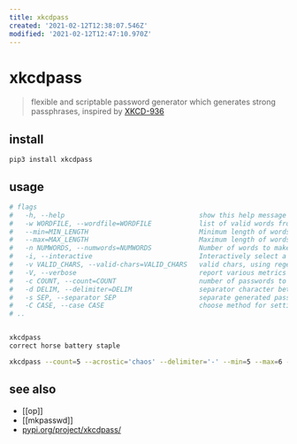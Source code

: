 ```yaml
---
title: xkcdpass
created: '2021-02-12T12:38:07.546Z'
modified: '2021-02-12T12:47:10.970Z'
---
```


# xkcdpass

> flexible and scriptable password generator which generates strong passphrases, inspired by [XKCD-936](http://xkcd.com/936/)

## install
`pip3 install xkcdpass`

## usage
```sh
# flags
#   -h, --help                                  show this help message and exit
#   -w WORDFILE, --wordfile=WORDFILE            list of valid words from which to generate passphrases
#   --min=MIN_LENGTH                            Minimum length of words to make password
#   --max=MAX_LENGTH                            Maximum length of words to make password
#   -n NUMWORDS, --numwords=NUMWORDS            Number of words to make password
#   -i, --interactive                           Interactively select a password
#   -v VALID_CHARS, --valid-chars=VALID_CHARS   valid chars, using regexp style (e.g. '[a-z]')
#   -V, --verbose                               report various metrics for given options, including word list entropy
#   -c COUNT, --count=COUNT                     number of passwords to generate
#   -d DELIM, --delimiter=DELIM                 separator character between words
#   -s SEP, --separator SEP                     separate generated passphrases with SEP.
#   -C CASE, --case CASE                        choose method for setting case of each word in passphras ['alternating', 'upper','lower', 'random', 'capitalize']
# ..


xkcdpass
correct horse battery staple

xkcdpass --count=5 --acrostic='chaos' --delimiter='-' --min=5 --max=6 --valid-chars='[a-z]'
```
## see also
- [[op]]
- [[mkpasswd]]
- [pypi.org/project/xkcdpass/](https://pypi.org/project/xkcdpass/)


